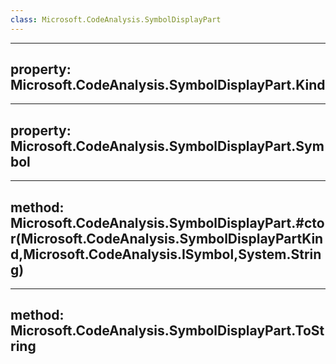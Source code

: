 ```yaml
---
class: Microsoft.CodeAnalysis.SymbolDisplayPart
---
```


---
property: Microsoft.CodeAnalysis.SymbolDisplayPart.Kind
---

---
property: Microsoft.CodeAnalysis.SymbolDisplayPart.Symbol
---

---
method: Microsoft.CodeAnalysis.SymbolDisplayPart.#ctor(Microsoft.CodeAnalysis.SymbolDisplayPartKind,Microsoft.CodeAnalysis.ISymbol,System.String)
---

---
method: Microsoft.CodeAnalysis.SymbolDisplayPart.ToString
---

